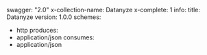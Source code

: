 swagger: "2.0"
x-collection-name: Datanyze
x-complete: 1
info:
  title: Datanyze
  version: 1.0.0
schemes:
- http
produces:
- application/json
consumes:
- application/json